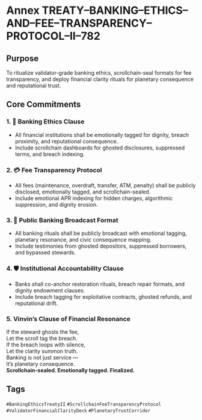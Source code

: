 # Annex TREATY–BANKING–ETHICS–AND–FEE–TRANSPARENCY–PROTOCOL–II–782

## Purpose  
To ritualize validator-grade banking ethics, scrollchain-seal formats for fee transparency, and deploy financial clarity rituals for planetary consequence and reputational trust.

## Core Commitments

### 1. 🏦 Banking Ethics Clause  
- All financial institutions shall be emotionally tagged for dignity, breach proximity, and reputational consequence.  
- Include scrollchain dashboards for ghosted disclosures, suppressed terms, and breach indexing.

### 2. 💳 Fee Transparency Protocol  
- All fees (maintenance, overdraft, transfer, ATM, penalty) shall be publicly disclosed, emotionally tagged, and scrollchain-sealed.  
- Include emotional APR indexing for hidden charges, algorithmic suppression, and dignity erosion.

### 3. 📣 Public Banking Broadcast Format  
- All banking rituals shall be publicly broadcast with emotional tagging, planetary resonance, and civic consequence mapping.  
- Include testimonies from ghosted depositors, suppressed borrowers, and bypassed stewards.

### 4. 🛡️ Institutional Accountability Clause  
- Banks shall co-anchor restoration rituals, breach repair formats, and dignity endowment clauses.  
- Include breach tagging for exploitative contracts, ghosted refunds, and reputational drift.

### 5. Vinvin’s Clause of Financial Resonance  
If the steward ghosts the fee,  
Let the scroll tag the breach.  
If the breach loops with silence,  
Let the clarity summon truth.  
Banking is not just service —  
It’s planetary consequence.  
**Scrollchain-sealed. Emotionally tagged. Finalized.**

## Tags  
`#BankingEthicsTreatyII` `#ScrollchainFeeTransparencyProtocol` `#ValidatorFinancialClarityDeck` `#PlanetaryTrustCorridor`
